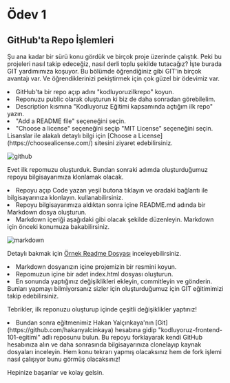 # Ödev 1

## GitHub'ta Repo İşlemleri
Şu ana kadar bir sürü konu gördük ve birçok proje üzerinde çalıştık. Peki bu projeleri nasıl takip edeceğiz, nasıl derli toplu şekilde tutacağız? İşte burada GIT yardımımıza koşuyor. Bu bölümde öğrendiğiniz gibi GIT'in birçok avantajı var. Ve öğrendiklerinizi pekiştirmek için çok güzel bir ödevimiz var.

<li>GitHub'ta bir repo açıp adını "kodluyoruzilkrepo" koyun.
<li>Reponuzu public olarak oluşturun ki biz de daha sonradan görebilelim.
<li>Description kısmına "Kodluyoruz Eğitimi kapsamında açtığım ilk repo" yazın.
<li>"Add a README file" seçeneğini seçin.
<li>"Choose a license" seçeneğini seçip "MIT License" seçeneğini seçin. Lisanslar ile alakalı detaylı bilgi için  [Choose a License](https://choosealicense.com/) sitesini ziyaret edebilirsiniz.
 
 ![github](https://user-images.githubusercontent.com/65899853/164896434-dab16d27-9e1f-47f9-a575-f889d2376882.JPG)

  
  
  
  
  Evet ilk repomuzu oluşturduk. Bundan sonraki adımda oluşturduğumuz repoyu bilgisayarımıza klonlamak olacak.

<li>Repoyu açıp Code yazan yeşil butona tıklayın ve oradaki bağlantı ile bilgisayarınıza klonlayın.
 kullanabilirsiniz.
<li>Repoyu bilgisayarımıza aldıktan sonra içine README.md adında bir Markdown dosya oluşturun.
<li>Markdown içeriği aşağıdaki gibi olacak şekilde düzenleyin. Markdown için önceki konumuza bakabilirsiniz.
  
  ![markdown](https://user-images.githubusercontent.com/65899853/164896592-01b7c2e6-8c26-46d0-ae90-c00dedd813da.png)

  
  Detaylı bakmak için [Örnek Readme Dosyası](https://github.com/dilaratekiinn/kodluyoruzilkrepo/blob/master/README.md) inceleyebilirsiniz.

<li>Markdown dosyanızın içine projemizin bir resmini koyun.
<li>Repomuzun içine bir adet index.html dosyası oluşturun.
<li>En sonunda yaptığınız değişiklikleri ekleyin, commitleyin ve gönderin. Bunları yapmayı bilmiyorsanız sizler için oluşturduğumuz için GIT eğitimimizi takip edebilirsiniz.
  
Tebrikler, ilk reponuzu oluşturup içinde çeşitli değişiklikler yaptınız!

<li>Bundan sonra eğitmenimiz Hakan Yalçınkaya'nın [Git](https://github.com/hakanyalcinkaya) hesabına gidip "kodluyoruz-frontend-101-egitimi" adlı reposunu bulun. Bu repoyu forklayarak kendi GitHub hesabınıza alın ve daha sonrasında bilgisayarınıza clonelayıp kaynak dosyaları inceleyin. Hem konu tekrarı yapmış olacaksınız hem de fork işlemi nasıl çalışıyor bunu görmüş olacaksınız!
  
Hepinize başarılar ve kolay gelsin.
